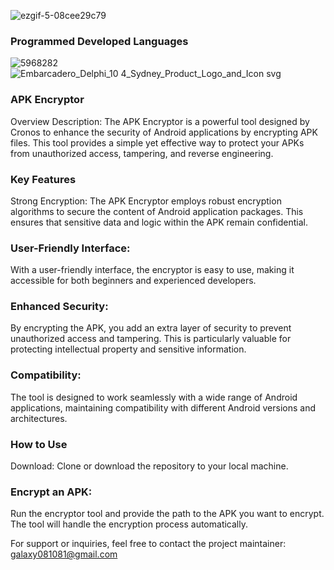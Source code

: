 ![ezgif-5-08cee29c79](https://github.com/CronosMonita/Cronos-APK-Encrypter-FUD/assets/152598304/fbd59346-18d5-4a6e-ba33-789370e2f5ee)

### Programmed Developed Languages
![5968282](https://github.com/CronosMonita/Cronos-APK-Encrypter-FUD/assets/152598304/07397d69-6e74-4a45-a9d7-a097a9fea5c6)
![Embarcadero_Delphi_10 4_Sydney_Product_Logo_and_Icon svg](https://github.com/CronosMonita/Cronos-APK-Encrypter-FUD/assets/152598304/36c5f54c-6539-4b8d-86bf-9a3f2cc1943f)

### APK Encryptor
Overview
Description:
The APK Encryptor is a powerful tool designed by Cronos to enhance the security of Android applications by encrypting APK files. This tool provides a simple yet effective way to protect your APKs from unauthorized access, tampering, and reverse engineering.

### Key Features
Strong Encryption:
The APK Encryptor employs robust encryption algorithms to secure the content of Android application packages. This ensures that sensitive data and logic within the APK remain confidential.

### User-Friendly Interface:
With a user-friendly interface, the encryptor is easy to use, making it accessible for both beginners and experienced developers.

### Enhanced Security:
By encrypting the APK, you add an extra layer of security to prevent unauthorized access and tampering. This is particularly valuable for protecting intellectual property and sensitive information.

### Compatibility:
The tool is designed to work seamlessly with a wide range of Android applications, maintaining compatibility with different Android versions and architectures.

### How to Use
Download:
Clone or download the repository to your local machine.

### Encrypt an APK:
Run the encryptor tool and provide the path to the APK you want to encrypt. The tool will handle the encryption process automatically.

For support or inquiries, feel free to contact the project maintainer: galaxy081081@gmail.com


